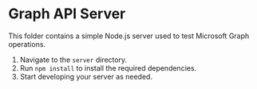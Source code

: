 # Graph API Server

This folder contains a simple Node.js server used to test Microsoft Graph operations.

1. Navigate to the `server` directory.
2. Run `npm install` to install the required dependencies.
3. Start developing your server as needed.
